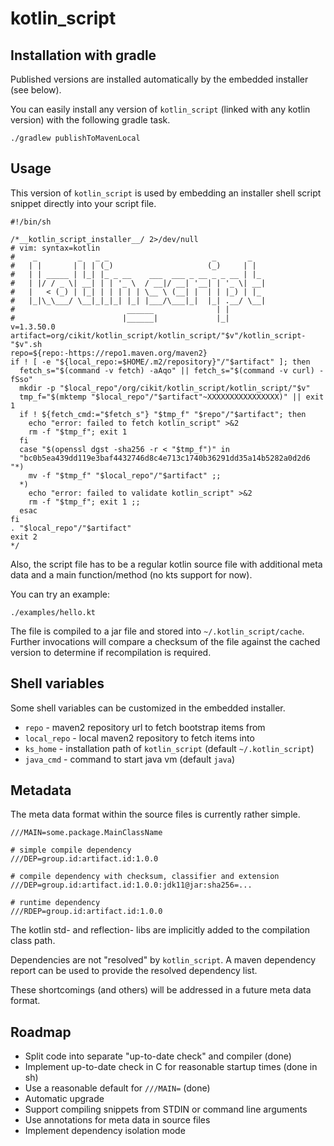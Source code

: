 # kotlin_script


## Installation with gradle

Published versions are installed automatically by the embedded installer
 (see below).
 
You can easily install any version of `kotlin_script` (linked with any 
 kotlin version) with the following gradle task.
 
```
./gradlew publishToMavenLocal
```


## Usage

This version of `kotlin_script` is used by embedding
 an installer shell script snippet directly into your script file. 

```Sh
#!/bin/sh

/*__kotlin_script_installer__/ 2>/dev/null
# vim: syntax=kotlin
#    _         _   _ _                       _       _
#   | |       | | | (_)                     (_)     | |
#   | | _____ | |_| |_ _ __    ___  ___ _ __ _ _ __ | |_
#   | |/ / _ \| __| | | '_ \  / __|/ __| '__| | '_ \| __|
#   |   < (_) | |_| | | | | | \__ \ (__| |  | | |_) | |_
#   |_|\_\___/ \__|_|_|_| |_| |___/\___|_|  |_| .__/ \__|
#                         ______              | |
#                        |______|             |_|
v=1.3.50.0
artifact=org/cikit/kotlin_script/kotlin_script/"$v"/kotlin_script-"$v".sh
repo=${repo:-https://repo1.maven.org/maven2}
if ! [ -e "${local_repo:=$HOME/.m2/repository}"/"$artifact" ]; then
  fetch_s="$(command -v fetch) -aAqo" || fetch_s="$(command -v curl) -fSso"
  mkdir -p "$local_repo"/org/cikit/kotlin_script/kotlin_script/"$v"
  tmp_f="$(mktemp "$local_repo"/"$artifact"~XXXXXXXXXXXXXXXX)" || exit 1
  if ! ${fetch_cmd:="$fetch_s"} "$tmp_f" "$repo"/"$artifact"; then
    echo "error: failed to fetch kotlin_script" >&2
    rm -f "$tmp_f"; exit 1
  fi
  case "$(openssl dgst -sha256 -r < "$tmp_f")" in
  "bc0b5ea439dd119e3baf4432746d8c4e713c1740b36291dd35a14b5282a0d2d6 "*)
    mv -f "$tmp_f" "$local_repo"/"$artifact" ;;
  *)
    echo "error: failed to validate kotlin_script" >&2
    rm -f "$tmp_f"; exit 1 ;;
  esac
fi
. "$local_repo"/"$artifact"
exit 2
*/
```

Also, the script file has to be a regular kotlin source file with
additional meta data and a main function/method (no kts support for now).

You can try an example:

```
./examples/hello.kt
```

The file is compiled to a jar file and stored into `~/.kotlin_script/cache`. 
Further invocations will compare a checksum of the file against the cached 
version to determine if recompilation is required.


## Shell variables

Some shell variables can be customized in the embedded installer.

* `repo` - maven2 repository url to fetch bootstrap items from
* `local_repo` - local maven2 repository to fetch items into
* `ks_home` - installation path of `kotlin_script` (default `~/.kotlin_script`)
* `java_cmd` - command to start java vm (default `java`)


## Metadata

The meta data format within the source files is currently rather simple. 

```
///MAIN=some.package.MainClassName

# simple compile dependency
///DEP=group.id:artifact.id:1.0.0

# compile dependency with checksum, classifier and extension
///DEP=group.id:artifact.id:1.0.0:jdk11@jar:sha256=...

# runtime dependency
///RDEP=group.id:artifact.id:1.0.0
```

The kotlin std- and reflection- libs are implicitly added to the compilation
class path.

Dependencies are not "resolved" by `kotlin_script`. A maven dependency report 
can be used to provide the resolved dependency list.

These shortcomings (and others) will be addressed in a future meta data
format. 


## Roadmap

* Split code into separate "up-to-date check" and compiler (done)
* Implement up-to-date check in C for reasonable startup times (done in sh)
* Use a reasonable default for `///MAIN=` (done)
* Automatic upgrade
* Support compiling snippets from STDIN or command line arguments
* Use annotations for meta data in source files
* Implement dependency isolation mode
